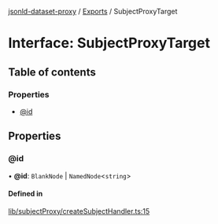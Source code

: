 [jsonld-dataset-proxy](../README.md) / [Exports](../modules.md) / SubjectProxyTarget

# Interface: SubjectProxyTarget

## Table of contents

### Properties

- [@id](SubjectProxyTarget.md#@id)

## Properties

### @id

• **@id**: `BlankNode` \| `NamedNode`<`string`\>

#### Defined in

[lib/subjectProxy/createSubjectHandler.ts:15](https://github.com/o-development/jsonld-dataset-proxy/blob/f2c6b0c/lib/subjectProxy/createSubjectHandler.ts#L15)
